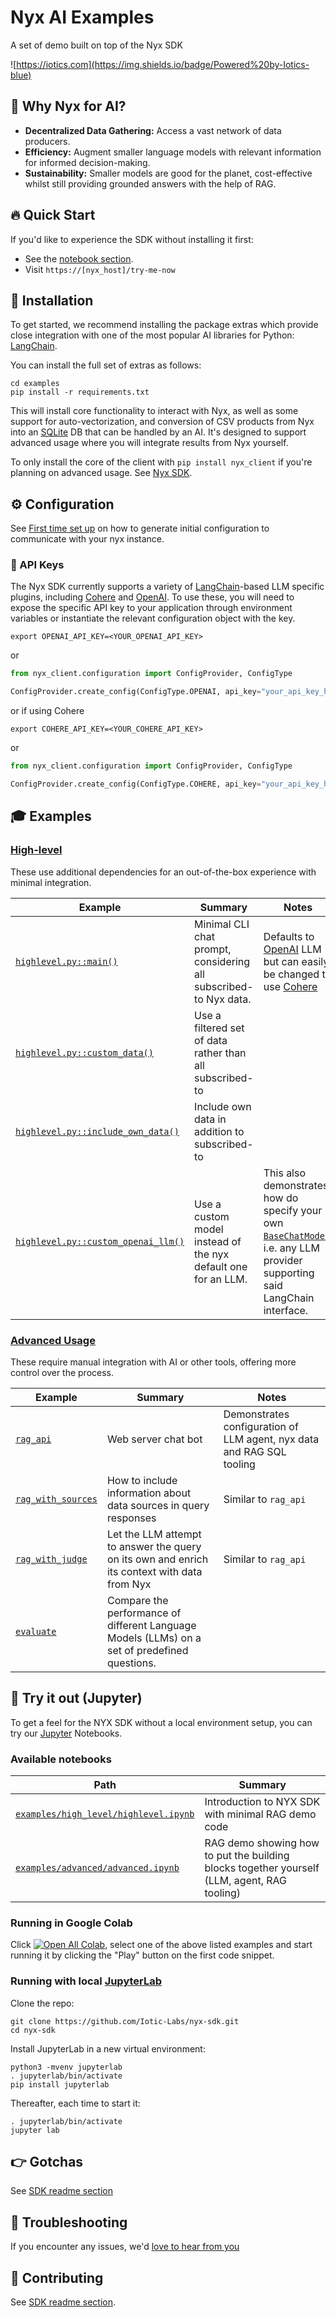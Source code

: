 # Nyx AI Examples

A set of demo built on top of the Nyx SDK

![https://iotics.com](https://img.shields.io/badge/Powered%20by-Iotics-blue)

## 🤔 Why Nyx for AI?

- **Decentralized Data Gathering:** Access a vast network of data producers.
- **Efficiency:** Augment smaller language models with relevant information for informed decision-making.
- **Sustainability:** Smaller models are good for the planet, cost-effective whilst still providing grounded answers with the help of RAG.

## 🔥 Quick Start

If you'd like to experience the SDK without installing it first:

- See the [notebook section](#-try-it-out-jupyter).
- Visit `https://[nyx_host]/try-me-now`


## 💾 Installation

To get started, we recommend installing the package extras which provide close integration with one of the most popular AI libraries for Python: [LangChain](https://python.langchain.com).

You can install the full set of extras as follows:
```shell
cd examples
pip install -r requirements.txt
```

This will install core functionality to interact with Nyx, as well as some support for auto-vectorization, and conversion of CSV products from Nyx into an [SQLite](https://www.sqlite.org/) DB that can be handled by an AI. It's designed to support advanced usage where you will integrate results from Nyx yourself.

To only install the core of the client with `pip install nyx_client` if you're planning on advanced usage. See [Nyx SDK](../README.sdk.md).

## ⚙️ Configuration

See [First time set up](../README.sdk.md#First-time-set-up) on how to generate initial configuration to communicate with your nyx instance.

### 🔐 API Keys

The Nyx SDK currently supports a variety of [LangChain](https://python.langchain.com)-based LLM specific plugins, including [Cohere](https://cohere.com/) and [OpenAI](https://openai.com/).
To use these, you will need to expose the specific API key to your application through environment variables or instantiate the relevant configuration object with the key.

```shell
export OPENAI_API_KEY=<YOUR_OPENAI_API_KEY>
```
or
```python
from nyx_client.configuration import ConfigProvider, ConfigType

ConfigProvider.create_config(ConfigType.OPENAI, api_key="your_api_key_here")
```
or if using Cohere
```shell
export COHERE_API_KEY=<YOUR_COHERE_API_KEY>
```
or
```python
from nyx_client.configuration import ConfigProvider, ConfigType

ConfigProvider.create_config(ConfigType.COHERE, api_key="your_api_key_here")
```

## 🎓 Examples

### [High-level](./high_level)

These use additional dependencies for an out-of-the-box experience with minimal integration.

Example | Summary | Notes
--|--|--
[`highlevel.py::main()`](./high_level/highlevel.py) | Minimal CLI chat prompt, considering all subscribed-to Nyx data. | Defaults to [OpenAI](https://openai.com/) LLM but can easily be changed to use [Cohere](https://cohere)
[`highlevel.py::custom_data()`](./high_level/highlevel.py) | Use a filtered set of data rather than all subscribed-to |
[`highlevel.py::include_own_data()`](./high_level/highlevel.py) | Include own data in addition to subscribed-to |
[`highlevel.py::custom_openai_llm()`](./high_level/highlevel.py) | Use a custom model instead of the nyx default one for an LLM. | This also demonstrates how do specify your own [`BaseChatModel`](https://api.python.langchain.com/en/latest/language_models/langchain_core.language_models.chat_models.BaseChatModel.html), i.e. any LLM provider supporting said LangChain interface.

### [Advanced Usage](./advanced)

These require manual integration with AI or other tools, offering more control over the process.

Example | Summary | Notes
--|--|--
[`rag_api`](./advanced/rag_api) | Web server chat bot | Demonstrates configuration of LLM agent, nyx data and RAG SQL tooling
[`rag_with_sources`](./advanced/rag_with_sources) | How to include information about data sources in query responses | Similar to `rag_api`
[`rag_with_judge`](./advanced/rag_with_judge) | Let the LLM attempt to answer the query on its own and enrich its context with data from Nyx | Similar to `rag_api`
[`evaluate`](./advanced/evaluate)| Compare the performance of different Language Models (LLMs) on a set of predefined questions.



## 📔 Try it out (Jupyter)

To get a feel for the NYX SDK without a local environment setup, you can try our [Jupyter](https://jupyter.org/) Notebooks.

### Available notebooks

Path | Summary
-- | --
[`examples/high_level/highlevel.ipynb`](./high_level/highlevel.ipynb) | Introduction to NYX SDK with minimal RAG demo code
[`examples/advanced/advanced.ipynb`](./advanced/advanced.ipynb) | RAG demo showing how to put the building blocks together yourself (LLM, agent, RAG tooling)

### Running in Google Colab

Click [![Open All Colab](https://colab.research.google.com/assets/colab-badge.svg)](https://colab.research.google.com/github/Iotic-Labs/nyx-sdk), select one of the above listed examples and start running it by clicking the "Play" button on the first code snippet.

### Running with local [JupyterLab](https://jupyterlab.readthedocs.io/en/latest/)

Clone the repo:
```shell
git clone https://github.com/Iotic-Labs/nyx-sdk.git
cd nyx-sdk
```

Install JupyterLab in a new virtual environment:
```shell
python3 -mvenv jupyterlab
. jupyterlab/bin/activate
pip install jupyterlab
```

Thereafter, each time to start it:
```shell
. jupyterlab/bin/activate
jupyter lab
```

## 👉 Gotchas

See [SDK readme section](../README.sdk.md#-gotchas)

## 🐞 Troubleshooting

If you encounter any issues, we'd [love to hear from you](../README.sdk.md#-troubleshooting)


## 🤝 Contributing

See [SDK readme section](../README.sdk.md#-contributing).
